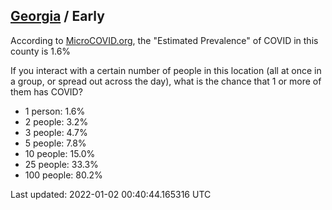 
## [Georgia](/united-states/georgia) / Early

According to [MicroCOVID.org](http://microcovid.org),
the "Estimated Prevalence" of COVID in this county is 1.6%

If you interact with a certain number of people in this location
(all at once in a group, or spread out across the day), what is the chance that
1 or more of them has COVID?

- 1 person: 1.6%
- 2 people: 3.2%
- 3 people: 4.7%
- 5 people: 7.8%
- 10 people: 15.0%
- 25 people: 33.3%
- 100 people: 80.2%

Last updated: 2022-01-02 00:40:44.165316 UTC
